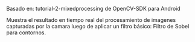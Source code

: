 Basado en:
tutorial-2-mixedprocessing de OpenCV-SDK para Android

Muestra el resultado en tiempo real del procesamiento de imagenes capturadas por la camara luego de aplicar un filtro básico: Filtro de Sobel para contornos.
